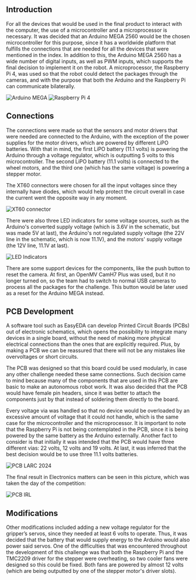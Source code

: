 ## Introduction

For all the devices that would be used in the final product to interact with the computer, the use of a microcontroller and a microprocessor is necessary. It was decided that an Arduino MEGA 2560 would be the chosen microcontroller for this purpose, since it has a worldwide platform that fulfills the connections that are needed for all the devices that were mentioned in the index. In addition to this, the Arduino MEGA 2560 has a wide number of digital inputs, as well as PWM inputs, which supports the final decision to implement it on the robot. A microprocessor, the Raspberry Pi 4, was used so that the robot could detect the packages through the cameras, and with the purpose that both the Arduino and the Raspberry Pi can communicate bilaterally.

![Arduino MEGA](https://github.com/RoBorregos/RoBorregos-Docs/assets/117100165/3f3de84f-15eb-448e-8907-049563494433)
![Raspberry Pi 4](https://github.com/RoBorregos/RoBorregos-Docs/assets/117100165/e7edb739-1892-431f-aaee-357dc9fa80dc)

## Connections

The connections were made so that the sensors and motor drivers that were needed are connected to the Arduino, with the exception of the power supplies for the motor drivers, which are powered by different LiPO batteries. With that in mind, the first LiPO battery (11.1 volts) is powering the Arduino through a voltage regulator, which is outputting 5 volts to this microcontroller. The second LiPO battery (11.1 volts) is connected to the wheel motors, and the third one (which has the same voltage) is powering a stepper motor.

The XT60 connectors were chosen for all the input voltages since they internally have diodes, which would help protect the circuit overall in case the current went the opposite way in any moment.

![XT60 connector](https://github.com/RoBorregos/RoBorregos-Docs/assets/117100165/41ac4569-05e2-41f2-a3ef-e5b3c1a0e838)

There were also three LED indicators for some voltage sources, such as the Arduino's converted supply voltage (which is 3.6V in the schematic, but was made 5V at last), the Arduino's not regulated supply voltage (the 22V line in the schematic, which is now 11.1V), and the motors' supply voltage (the 12V line, 11.1V at last).

![LED Indicators](https://github.com/RoBorregos/RoBorregos-Docs/assets/117100165/78f574a7-48ff-4c49-bdfb-7e433015de9a)

There are some support devices for the components, like the push button to reset the camera. At first, an OpenMV CamH7 Plus was used, but it no longer turned on, so the team had to switch to normal USB cameras to process all the packages for the challenge. This button would be later used as a reset for the Arduino MEGA instead.

## PCB Development

A software tool such as EasyEDA can develop Printed Circuit Boards (PCBs) out of electronic schematics, which opens the possibility to integrate many devices in a single board, without the need of making more physical electrical connections than the ones that are explicitly required. Plus, by making a PCB we can be reassured that there will not be any mistakes like overvoltages or short circuits.

The PCB was designed so that this board could be used modularly, in case any other challenge needed these same connections. Such decision came to mind because many of the components that are used in this PCB are basic to make an autonomous robot work. It was also decided that the PCB would have female pin headers, since it was better to attach the components just by that instead of soldering them directly to the board.

Every voltage via was handled so that no device would be overloaded by an excessive amount of voltage that it could not handle, which is the same case for the microcontroller and the microprocessor. It is important to note that the Raspberry Pi is not being contemplated in the PCB, since it is being powered by the same battery as the Arduino externally. Another fact to consider is that initially it was intended that the PCB would have three different vias: 22 volts, 12 volts and 19 volts. At last, it was inferred that the best decision would be to use three 11.1 volts batteries.

![PCB LARC 2024](https://github.com/RoBorregos/RoBorregos-Docs/assets/117100165/c14e5f21-d7fe-4891-a089-c3382e36a039)

The final result in Electronics matters can be seen in this picture, which was taken the day of the competition:

![PCB IRL](https://github.com/RoBorregos/RoBorregos-Docs/assets/117100165/4c70fbd9-e77a-4ee7-a554-d3e90e14f275)

## Modifications

Other modifications included adding a new voltage regulator for the gripper’s servos, since they needed at least 6 volts to operate. Thus, it was decided that the battery that would supply energy to the Arduino would also power said servos.
One of the difficulties that was encountered throughout the development of this challenge was that both the Raspberry Pi and the TMC2209 driver for the stepper were overheating, so two cooler fans were designed so this could be fixed. Both fans are powered by almost 12 volts (which are being outputted by one of the stepper motor's driver slots).
